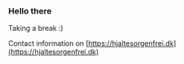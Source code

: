 ### Hello there

Taking a break :)

Contact information on [https://hjaltesorgenfrei.dk](https://hjaltesorgenfrei.dk)
